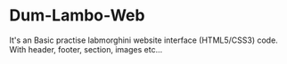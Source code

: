# Dum-Lambo-Web
It's an Basic practise labmorghini website interface (HTML5/CSS3) code.
With header, footer, section, images etc...
